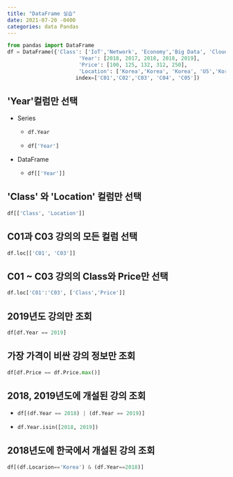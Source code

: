 ```yaml
---
title: "DataFrame 실습"
date: 2021-07-20 -0400
categories: data Pandas
---
```

```py  
from pandas import DataFrame  
df = DataFrame({'Class': ['IoT','Network', 'Economy','Big Data', 'Cloud'],  
                       'Year': [2018, 2017, 2018, 2018, 2019],  
                       'Price': [100, 125, 132, 312, 250],  
                       'Location': ['Korea','Korea', 'Korea', 'US','Korea']},  
                      index=['C01','C02','C03', 'C04', 'C05'])  
```  
## 'Year'컬럼만 선택  
- Series  
  * ```py  
    df.Year  
    ```  
  * ```py  
    df['Year']  
    ```  
    
- DataFrame  
  * ```py  
    df[['Year']]  
    ```  

## 'Class' 와 'Location' 컬럼만 선택  

```py  
df[['Class', 'Location']]  
```  

## C01과 C03 강의의 모든 컬럼 선택  

```py  
df.loc[['C01', 'C03']]  
```  

## C01 ~ C03 강의의 Class와 Price만 선택  

```py  
df.loc['C01':'C03', ['Class','Price']]  
```  

## 2019년도 강의만 조회  

```py  
df[df.Year == 2019]  
```  

## 가장 가격이 비싼 강의 정보만 조회  

```py  
df[df.Price == df.Price.max()]  
```  

## 2018, 2019년도에 개설된 강의 조회  

- ```py  
  df[(df.Year == 2018) | (df.Year == 2019)]  
  ```  
- ```py  
  df.Year.isin([2018, 2019])  
  ```  
## 2018년도에 한국에서 개설된 강의 조회  

```py  
df[(df.Locarion=='Korea') & (df.Year==2018)]  
```  

